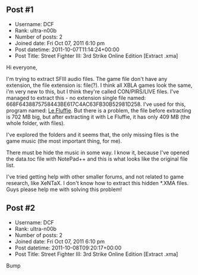 ## Post #1
- Username: DCF
- Rank: ultra-n00b
- Number of posts: 2
- Joined date: Fri Oct 07, 2011 6:10 pm
- Post datetime: 2011-10-07T11:14:24+00:00
- Post Title: Street Fighter III: 3rd Strike Online Edition [Extract .xma]

Hi everyone,

I'm trying to extract SFIII audio files. The game file don't have any extension, the file extension is: file(?). I think all XBLA games look the same, i'm very new to this, but I think they're called CON/PIRS/LIVE files.
I've managed to extract this - no extension single file named: 668F6438875758443BE617C4AC63FB30B52981D258. I've used for this, program named: [Le Fluffie](http://skunkiebutt.com/?page_id=362). But there is a problem, the file before extracting is 702 MB big, but after extracting it with Le Fluffie, it has only 409 MB (the whole folder, with files).

I've explored the folders and it seems that, the only missing files is the game music (the most important thing, for me).



There must be hide the music in some way. I know it, because I've opened the data.toc file with NotePad++ and this is what looks like the original file list.



I've tried getting help with other smaller forums, and not related to game research, like XeNTaX. I don't know how to extract this hidden *.XMA files. Guys please help me with solving this problem!
## Post #2
- Username: DCF
- Rank: ultra-n00b
- Number of posts: 2
- Joined date: Fri Oct 07, 2011 6:10 pm
- Post datetime: 2011-10-08T09:20:17+00:00
- Post Title: Street Fighter III: 3rd Strike Online Edition [Extract .xma]

Bump
